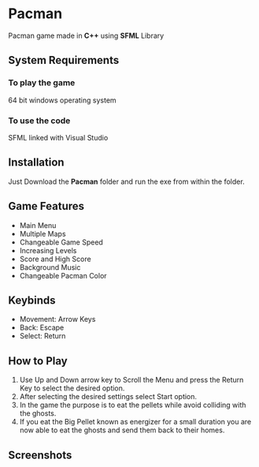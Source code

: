 # Pacman
Pacman game made in **C++** using **SFML** Library

## System Requirements

### To play the game
64 bit windows operating system

### To use the code
SFML linked with Visual Studio

## Installation
Just Download the **Pacman** folder and run the exe from within the folder.

## Game Features
* Main Menu
* Multiple Maps
* Changeable Game Speed
* Increasing Levels
* Score and High Score
* Background Music
* Changeable Pacman Color

## Keybinds
* Movement: Arrow Keys
* Back: Escape
* Select: Return

## How to Play
1. Use Up and Down arrow key to Scroll the Menu and press the Return Key to select the desired option.
2. After selecting the desired settings select Start option.
3. In the game the purpose is to eat the pellets while avoid colliding with the ghosts.
4. If you eat the Big Pellet known as energizer  for a small duration you are now able to eat the ghosts and send them back to their homes.
## Screenshots
